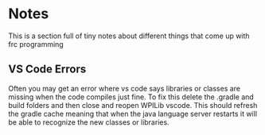 # **Notes**
This is a section full of tiny notes about different things that come up with frc programming 


## **VS Code Errors**
Often you may get an error where vs code says libraries or classes are missing when the code compiles just fine. To fix this delete the .gradle and build folders and then close and reopen WPILib vscode. This should refresh the gradle cache meaning that when the java language server restarts it will be able to recognize the new classes or libraries.